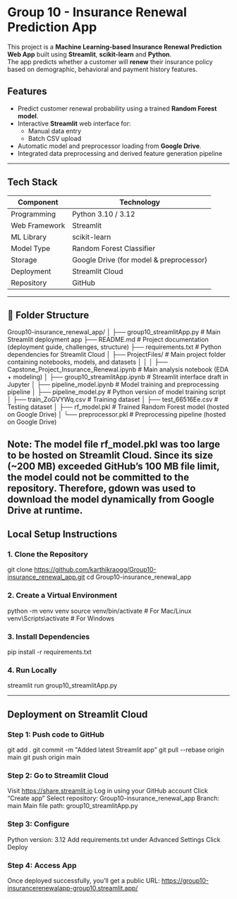 # Group 10 - Insurance Renewal Prediction App

This project is a **Machine Learning-based Insurance Renewal Prediction Web App** built using **Streamlit**, **scikit-learn** and **Python**.  
The app predicts whether a customer will **renew** their insurance policy based on demographic, behavioral and payment history features.



## Features

- Predict customer renewal probability using a trained **Random Forest model**.
- Interactive **Streamlit** web interface for:
  - Manual data entry
  - Batch CSV upload
- Automatic model and preprocessor loading from **Google Drive**.
- Integrated data preprocessing and derived feature generation pipeline

---

## Tech Stack

| Component | Technology |
|------------|-------------|
| Programming | Python 3.10 / 3.12 |
| Web Framework | Streamlit |
| ML Library | scikit-learn |
| Model Type | Random Forest Classifier |
| Storage | Google Drive (for model & preprocessor) |
| Deployment | Streamlit Cloud |
| Repository | GitHub |

---

## 📁 Folder Structure

Group10-insurance_renewal_app/
│
├── group10_streamlitApp.py           # Main Streamlit deployment app
├── README.md                         # Project documentation (deployment guide, challenges, structure)
├── requirements.txt                  # Python dependencies for Streamlit Cloud
│
├── ProjectFiles/                     # Main project folder containing notebooks, models, and datasets
│   │
│   ├── Capstone_Project_Insurance_Renewal.ipynb   # Main analysis notebook (EDA + modeling)
│   ├── group10_streamlitApp.ipynb                 # Streamlit interface draft in Jupyter
│   ├── pipeline_model.ipynb                       # Model training and preprocessing pipeline
│   ├── pipeline_model.py                          # Python version of model training script
│   ├── train_ZoGVYWq.csv                          # Training dataset
│   ├── test_66516Ee.csv                           # Testing dataset
│   ├── rf_model.pkl                               # Trained Random Forest model (hosted on Google Drive)
│   └── preprocessor.pkl                           # Preprocessing pipeline (hosted on Google Drive)


Note: The model file rf_model.pkl was too large to be hosted on Streamlit Cloud.
Since its size (~200 MB) exceeded GitHub’s 100 MB file limit, the model could not be committed to the repository.
Therefore, gdown was used to download the model dynamically from Google Drive at runtime.
---

## Local Setup Instructions

### 1. Clone the Repository

git clone https://github.com/karthikraogg/Group10-insurance_renewal_app.git
cd Group10-insurance_renewal_app


### 2. Create a Virtual Environment

python -m venv venv
source venv/bin/activate       # For Mac/Linux
venv\Scripts\activate          # For Windows

### 3. Install Dependencies

pip install -r requirements.txt

### 4. Run Locally

streamlit run group10_streamlitApp.py

-----------------

## Deployment on Streamlit Cloud

### Step 1: Push code to GitHub
git add .
git commit -m "Added latest Streamlit app"
git pull --rebase origin main
git push origin main

### Step 2: Go to Streamlit Cloud
Visit https://share.streamlit.io
Log in using your GitHub account
Click “Create app”
Select repository: Group10-insurance_renewal_app
Branch: main
Main file path: group10_streamlitApp.py

### Step 3: Configure
Python version: 3.12
Add requirements.txt under Advanced Settings
Click Deploy

### Step 4: Access App
Once deployed successfully, you’ll get a public URL:
https://group10-insurancerenewalapp-group10.streamlit.app/